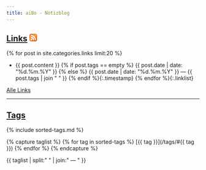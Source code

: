 ```yaml
---
title: aiBo - Notizblog
---
```


## [Links][4] [![Feed][6]][5]

{% for post in site.categories.links limit:20 %}
* {{ post.content }}
  {% if post.tags == empty %}
  {{ post.date | date: "%d.%m.%Y" }}
  {% else %}
  {{ post.date | date: "%d.%m.%Y" }}  —  {{ post.tags | join " " }}
  {% endif %}{:.timestamp}
{% endfor %}{:.linklist}

[Alle Links][4]

[4]: /links/ "Alle Links auflisten"
[5]: /links/atom.xml "Feed f&uuml;r Links"
[6]: /images/feed-small.png

---

## [Tags][7]

{% include sorted-tags.md %}

{% capture taglist %}
{% for tag in sorted-tags %}
[{{ tag }}](/tags/#{{ tag }})
{% endfor %}
{% endcapture  %}

{{ taglist | split:" " | join:" — " }}

[7]: /tags/ "Alle Posts mit Tags auflisten"
